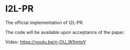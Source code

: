 # I2L-PR
The official implementation of I2L-PR.

The code will be available upon acceptance of the paper.

Video: https://youtu.be/n-OU_WXmtpY
